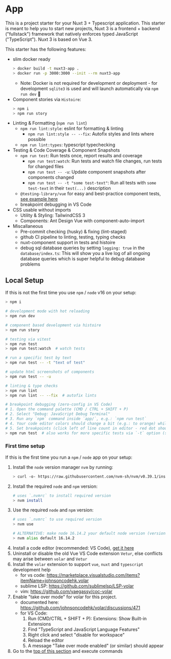 # App

This is a project starter for your Nuxt 3 + Typescript application. This starter is meant to help you to start new projects, Nuxt 3 is a frontend + backend ("fullstack") framework that natively enforces typed JavaScript ("TypeScript"). Nuxt 3 is based on Vue 3.

This starter has the following features:
- slim docker ready
    ```sh
    > docker build -t nuxt3-app .
    > docker run -p 3000:3000 --init --rm nuxt3-app
    ```
    - Note: Docker is not required for development or deployment - for development `sqlite3` is used and will launch automatically via `npm run dev` 🚀
- Component stories via `Histoire`:
    ```sh
    > npm i
    > npm run story
    ```
- Linting & Formatting (`npm run lint`)
    - `npm run lint:style`: eslint for formatting & linting
        - `npm run lint:style -- --fix`: Autofix styles and lints where possible
    - `npm run lint:types`: typescript typechecking
- Testing & Code Coverage & Component Snapshots
    - `npm run test`: Run tests once, report results and coverage
        - `npm run test:watch`: Run tests and watch file changes, run tests for changed files
        - `npm run test -- -u`: Update component snapshots after components changed
        - `npm run test -- -t "some test-text"`: Run all tests with `some test-text` in their `test(...)` description
    - `@testing-library/vue` for easy and best-practice component tests, [see example here](https://testing-library.com/docs/vue-testing-library/examples)
    - breakpoint debugging in VS Code
- CSS usable without imports
    - Utility & Styling: TailwindCSS 3
    - Components: Ant Design Vue with component-auto-import
- Miscallaneous
    - Pre-commit checking (husky) & fixing (lint-staged)
    - github CI pipeline to linting, testing, typing checks
    - nuxt-component support in tests and histoire
    - debug sql database queries by setting `logging: true` in the `database/index.ts`: This will show you a live log of all ongoing database queries which is super helpful to debug database problems

## Local Setup

If this is not the first time you use `npm` / `node` v16 on your setup:
```sh
> npm i

# development mode with hot reloading
> npm run dev

# component based development via histoire
> npm run story

# testing via vitest
> npm run test
> npm run test:watch  # watch tests

# run a specific test by text
> npm run test -- -t "text of test"

# update html screenshots of components
> npm run test -- -u

# linting & type checks
> npm run lint
> npm run lint -- --fix  # autofix lints

# breakpoint debugging (zero-config in VS Code)
# 1. Open the command palette (CMD / CTRL + SHIFT + P)
# 2. Select "Debug: JavaScript Debug Terminal"
# 3. Run any `npm` command inside `app/`, e.g.: `npm run test`
# 4. Your code editor colors should change a bit (e.g.: to orange) while executing the command, the left side should show deep execution insights
# 5. Set breakpoints (click left of line count in editor - red dot should appear) - the debugger will automatically work and stop at them and allow you to inspect variables
> npm run test  # also works for more specific tests via `-t` option (see above)
```

### First time setup

If this is the first time you run a `npm` / `node` app on your setup:

1. Install the `node` version manager `nvm` by running:
    ```sh
    > curl -o- https://raw.githubusercontent.com/nvm-sh/nvm/v0.39.1/install.sh | bash
    ```
2. Install the required `node` and `npm` version:
    ```sh
    # uses `.nvmrc` to install required version
    > nvm install
    ```
3. Use the required `node` and `npm` version:
    ```sh
    # uses `.nvmrc` to use required version
    > nvm use

    # ALTERNATIVE: make node 16.14.2 your default node version (version copied from `.nvmrc`, check there for most up to date node version)
    > nvm alias default 16.14.2
    ```
4. Install a code editor (recommended: VS Code), [get it here](https://code.visualstudio.com/)
5. Uninstall or disable the old Vue VS Code extension `Vetur`, else conflicts may arise between `volar` and `Vetur`
6. Install the `volar` extension to support `vue`, `nuxt` and `typescript` development help
    - for vs code: https://marketplace.visualstudio.com/items?itemName=johnsoncodehk.volar
    - sublime LSP: https://github.com/sublimelsp/LSP-volar
    - vim: https://github.com/yaegassy/coc-volar
7. Enable "take over mode" for volar for this project.
    - documented here: https://github.com/johnsoncodehk/volar/discussions/471
    - for VS Code:
        1. Run (CMD/CTRL + SHIFT + P): Extensions: Show Built-in Extensions
        2. Find "TypeScript and JavaScript Language Features"
        3. Right click and select "disable for workspace"
        4. Reload the editor
        5. A message "Take over mode enabled" (or similar) should appear
8. Go to the [top of this section](#local-setup) and execute commands

